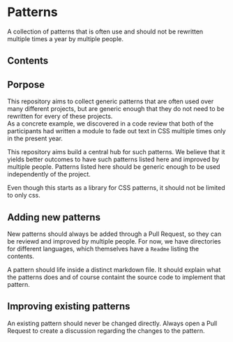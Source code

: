 # Patterns

A collection of patterns that is often use and should not be rewritten multiple
times a year by multiple people.

## Contents

## Porpose

This repository aims to collect generic patterns that are often used over many
different projects, but are generic enough that they do not need to be rewritten
for every of these projects.  
As a concrete example, we discovered in a code review that both of the
participants had written a module to fade out text in CSS multiple times only in
the present year.

This repository aims build a central hub for such patterns. We believe that it
yields better outcomes to have such patterns listed here and improved by
multiple people. Patterns listed here should be generic enough to be used
independently of the project.

Even though this starts as a library for CSS patterns, it should not be limited
to only css.

## Adding new patterns

New patterns should always be added through a Pull Request, so they can be
reviewd and improved by multiple people. For now, we have directories for
different languages, which themselves have a `Readme` listing the contents.

A pattern should life inside a distinct markdown file. It should explain what
the patterns does and of course containt the source code to implement that
pattern.

## Improving existing patterns

An existing pattern should never be changed directly. Always open a Pull Request
to create a discussion regarding the changes to the pattern.
